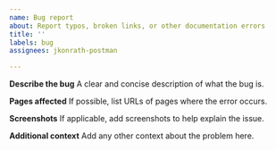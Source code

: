 ```yaml
---
name: Bug report
about: Report typos, broken links, or other documentation errors
title: ''
labels: bug
assignees: jkonrath-postman

---
```


**Describe the bug**
A clear and concise description of what the bug is.

**Pages affected**
If possible, list URLs of pages where the error occurs.

**Screenshots**
If applicable, add screenshots to help explain the issue.

**Additional context**
Add any other context about the problem here.
